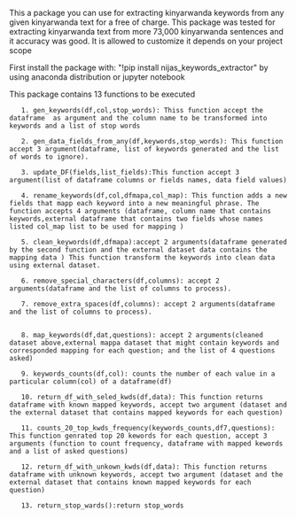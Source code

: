 This a package you can use for extracting kinyarwanda keywords from any given kinyarwanda text for a free of charge.
This package was tested for extracting kinyarwanda text from more 73,000 kinyarwanda sentences and it accuracy was good.
It is allowed to customize it depends on your project scope 

First install the package with: "!pip install nijas_keywords_extractor" by using anaconda distribution or jupyter notebook

This package contains 13 functions to be executed 

       1. gen_keywords(df,col,stop_words): Thiss function accept the dataframe  as argument and the column name to be transformed into keywords and a list of stop words

       2. gen_data_fields_from_any(df,keywords,stop_words): This function accept 3 argument(dataframe, list of keywords generated and the list of words to ignore).
       
       3. update_DF(fields,list_fields):This function accept 3 argument(list of dataframe columns or fields names, data field values)

       4. rename_keywords(df,col,dfmapa,col_map): This function adds a new fields that mapp each keyword into a new meaningful phrase. The function accepts 4 arguments (dataframe, column name that contains keywords,external dataframe that contains two fields whose names listed col_map list to be used for mapping )

       5. clean_keywords(df,dfmapa):accept 2 arguments(dataframe generated by the second function and the external dataset data contains the mapping data ) This function transform the keywords into clean data using external dataset. 
       
       6. remove_special_characters(df,columns): accept 2 arguments(dataframe and the list of columns to process). 

       7. remove_extra_spaces(df,columns): accept 2 arguments(dataframe and the list of columns to process).


       8. map_keywords(df,dat,questions): accept 2 arguments(cleaned dataset above,external mappa dataset that might contain keywords and corresponded mapping for each question; and the list of 4 questions asked)

       9. keywords_counts(df,col): counts the number of each value in a particular column(col) of a dataframe(df)

       10. return_df_with_seled_kwds(df,data): This function returns dataframe with known mapped keywords, accept two argument (dataset and the external dataset that contains mapped keywords for each question)

       11. counts_20_top_kwds_frequency(keywords_counts,df7,questions): This function genrated top 20 kewords for each question, accept 3 arguments (function to count frequency, dataframe with mapped kewords and a list of asked questions)

       12. return_df_with_unkown_kwds(df,data): This function returns dataframe with unknown keywords, accept two argument (dataset and the external dataset that contains known mapped keywords for each question)

       13. return_stop_wards():return stop_words
